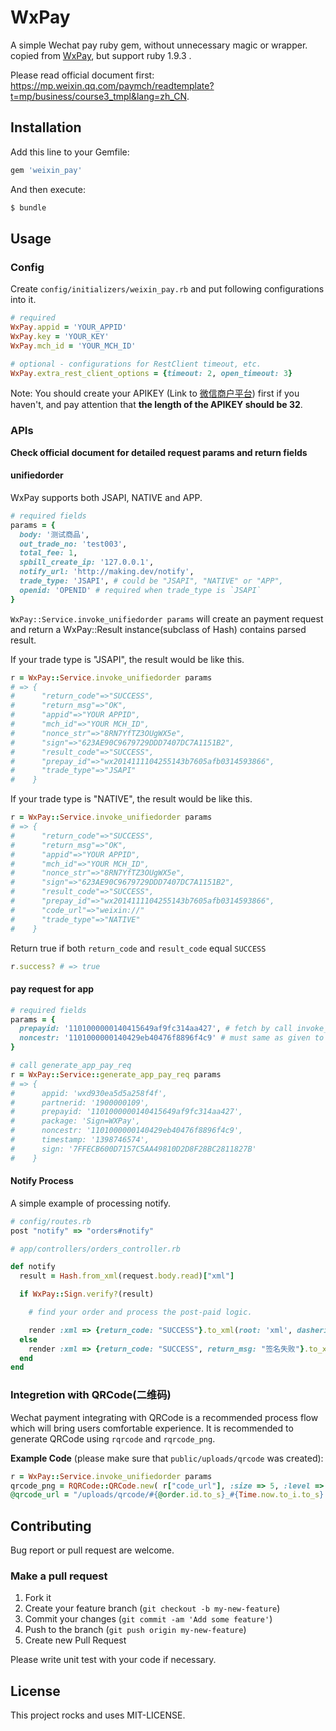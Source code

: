 # WxPay

A simple Wechat pay ruby gem, without unnecessary magic or wrapper.
copied from [WxPay](https://github.com/jasl/wx_pay), but support ruby 1.9.3 .

Please read official document first: <https://mp.weixin.qq.com/paymch/readtemplate?t=mp/business/course3_tmpl&lang=zh_CN>.

## Installation

Add this line to your Gemfile:

```ruby
gem 'weixin_pay'
```

And then execute:

```sh
$ bundle
```

## Usage

### Config

Create `config/initializers/weixin_pay.rb` and put following configurations into it.

```ruby
# required
WxPay.appid = 'YOUR_APPID'
WxPay.key = 'YOUR_KEY'
WxPay.mch_id = 'YOUR_MCH_ID'

# optional - configurations for RestClient timeout, etc.
WxPay.extra_rest_client_options = {timeout: 2, open_timeout: 3}
```

Note: You should create your APIKEY (Link to [微信商户平台](https://pay.weixin.qq.com/index.php/home/login)) first if you haven't, and pay attention that **the length of the APIKEY should be 32**.

### APIs

**Check official document for detailed request params and return fields**

#### unifiedorder

WxPay supports both JSAPI, NATIVE and APP.

```ruby
# required fields
params = {
  body: '测试商品',
  out_trade_no: 'test003',
  total_fee: 1,
  spbill_create_ip: '127.0.0.1',
  notify_url: 'http://making.dev/notify',
  trade_type: 'JSAPI', # could be "JSAPI", "NATIVE" or "APP",
  openid: 'OPENID' # required when trade_type is `JSAPI`
}
```

`WxPay::Service.invoke_unifiedorder params` will create an payment request and return a WxPay::Result instance(subclass of Hash) contains parsed result.

If your trade type is "JSAPI", the result would be like this.

```ruby
r = WxPay::Service.invoke_unifiedorder params
# => {
#      "return_code"=>"SUCCESS",
#      "return_msg"=>"OK",
#      "appid"=>"YOUR APPID",
#      "mch_id"=>"YOUR MCH_ID",
#      "nonce_str"=>"8RN7YfTZ3OUgWX5e",
#      "sign"=>"623AE90C9679729DDD7407DC7A1151B2",
#      "result_code"=>"SUCCESS",
#      "prepay_id"=>"wx2014111104255143b7605afb0314593866",
#      "trade_type"=>"JSAPI"
#    }
```

If your trade type is "NATIVE", the result would be like this.

```ruby
r = WxPay::Service.invoke_unifiedorder params
# => {
#      "return_code"=>"SUCCESS",
#      "return_msg"=>"OK",
#      "appid"=>"YOUR APPID",
#      "mch_id"=>"YOUR MCH_ID",
#      "nonce_str"=>"8RN7YfTZ3OUgWX5e",
#      "sign"=>"623AE90C9679729DDD7407DC7A1151B2",
#      "result_code"=>"SUCCESS",
#      "prepay_id"=>"wx2014111104255143b7605afb0314593866",
#      "code_url"=>"weixin://"
#      "trade_type"=>"NATIVE"
#    }
```

Return true if both `return_code` and `result_code` equal `SUCCESS`

```ruby
r.success? # => true
```

#### pay request for app

```ruby
# required fields
params = {
  prepayid: '1101000000140415649af9fc314aa427', # fetch by call invoke_unifiedorder with `trade_type` is `APP`
  noncestr: '1101000000140429eb40476f8896f4c9' # must same as given to invoke_unifiedorder
}

# call generate_app_pay_req
r = WxPay::Service::generate_app_pay_req params
# => {
#      appid: 'wxd930ea5d5a258f4f',
#      partnerid: '1900000109',
#      prepayid: '1101000000140415649af9fc314aa427',
#      package: 'Sign=WXPay',
#      noncestr: '1101000000140429eb40476f8896f4c9',
#      timestamp: '1398746574',
#      sign: '7FFECB600D7157C5AA49810D2D8F28BC2811827B'
#    }
```

#### Notify Process

A simple example of processing notify.

```ruby
# config/routes.rb
post "notify" => "orders#notify"

# app/controllers/orders_controller.rb

def notify
  result = Hash.from_xml(request.body.read)["xml"]

  if WxPay::Sign.verify?(result)

    # find your order and process the post-paid logic.

    render :xml => {return_code: "SUCCESS"}.to_xml(root: 'xml', dasherize: false)
  else
    render :xml => {return_code: "SUCCESS", return_msg: "签名失败"}.to_xml(root: 'xml', dasherize: false)
  end
end
```

### Integretion with QRCode(二维码)

Wechat payment integrating with QRCode is a recommended process flow which will bring users comfortable experience. It is recommended to generate QRCode using `rqrcode` and `rqrcode_png`.

**Example Code** (please make sure that `public/uploads/qrcode` was created):

```ruby
r = WxPay::Service.invoke_unifiedorder params
qrcode_png = RQRCode::QRCode.new( r["code_url"], :size => 5, :level => :h ).to_img.resize(200, 200).save("public/uploads/qrcode/#{@order.id.to_s}_#{Time.now.to_i.to_s}.png")
@qrcode_url = "/uploads/qrcode/#{@order.id.to_s}_#{Time.now.to_i.to_s}.png"
```

## Contributing

Bug report or pull request are welcome.

### Make a pull request

1. Fork it
2. Create your feature branch (`git checkout -b my-new-feature`)
3. Commit your changes (`git commit -am 'Add some feature'`)
4. Push to the branch (`git push origin my-new-feature`)
5. Create new Pull Request

Please write unit test with your code if necessary.

## License

This project rocks and uses MIT-LICENSE.
